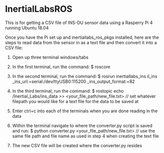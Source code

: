 # InertialLabsROS

This is for getting a CSV file of INS-DU sensor data using a Rasperry Pi 4 running Ubuntu 18.04

Once you have the Pi set up and inertiallabs_ros_pkgs installed, here are the steps to read data from the sensor in as a text file and then convert it into a CSV file:

1. Open up three terminal windows/tabs

2. In the first terminal, run the command:
   $ roscore

3. In the second terminal, run the command:
   $ rosrun inertiallabs_ins il_ins _ins_url:=serial:/dev/ttyUSB0:115200 _ins_output_format:=82

4. In the third terminal, run the command:
   $ rostopic echo /Inertial_Labs/ins_data >> <your_file_path/new_file.txt>
   // set whatever filepath you would like for a text file for the data to be saved at

5. Enter ctrl+c into each of the terminals when you are done reading in the data

6. Within the terminal navigate to where the converter.py script is saved and run:
   $ python converter.py <your_file_path/new_file.txt>
   // use the same file path and file name as used in step 4 when creating the text file

7. The new CSV file will be created where the converter.py resides
